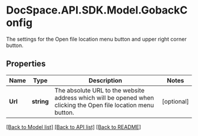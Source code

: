 # DocSpace.API.SDK.Model.GobackConfig
The settings for the Open file location menu button and upper right corner button.

## Properties

Name | Type | Description | Notes
------------ | ------------- | ------------- | -------------
**Url** | **string** | The absolute URL to the website address which will be opened when clicking the Open file location menu button. | [optional] 

[[Back to Model list]](../README.md#documentation-for-models) [[Back to API list]](../README.md#documentation-for-api-endpoints) [[Back to README]](../README.md)

